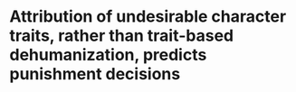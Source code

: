 # Attribution of undesirable character traits, rather than trait-based dehumanization, predicts punishment decisions
